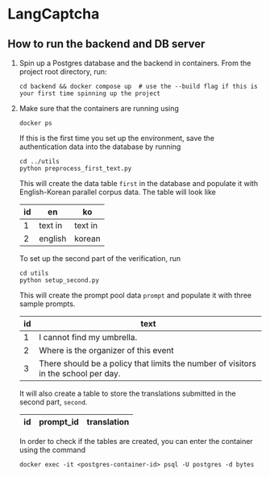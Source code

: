 # LangCaptcha

## How to run the backend and DB server

1. Spin up a Postgres database and the backend in containers. From the project root directory, run:

    ```shell
    cd backend && docker compose up  # use the --build flag if this is your first time spinning up the project
    ```

2. Make sure that the containers are running using

    ```shell
    docker ps
    ```

    If this is the first time you set up the environment, save the authentication data into the database by running

    ```shell
    cd ../utils
    python preprocess_first_text.py
    ```

    This will create the data table `first` in the database and populate it with English-Korean parallel corpus data. The table will look like

    | id | en      | ko      |
    |----|---------|---------|
    | 1  | text in | text in |
    | 2  | english | korean  |

    To set up the second part of the verification, run

    ```shell
    cd utils
    python setup_second.py
    ```

    This will create the prompt pool data `prompt` and populate it with three sample prompts.

     id |                                        text
    ----|------------------------------------------------------------------------------------
      1 | I cannot find my umbrella.
      2 | Where is the organizer of this event
      3 | There should be a policy that limits the number of visitors in the school per day.

    It will also create a table to store the translations submitted in the second part, `second`.

    | id | prompt_id      | translation      |
    |----|----------------|------------------|

    In order to check if the tables are created, you can enter the container using the command

    ```shell
    docker exec -it <postgres-container-id> psql -U postgres -d bytes
    ```
